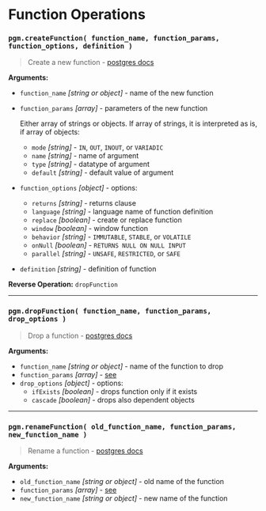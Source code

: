 # Function Operations

### `pgm.createFunction( function_name, function_params, function_options, definition )`

> Create a new function - [postgres docs](http://www.postgresql.org/docs/current/static/sql-createfunction.html)

**Arguments:**

- `function_name` _[string or object]_ - name of the new function
- `function_params` _[array]_ - parameters of the new function

  Either array of strings or objects.
  If array of strings, it is interpreted as is, if array of objects:

  - `mode` _[string]_ - `IN`, `OUT`, `INOUT`, or `VARIADIC`
  - `name` _[string]_ - name of argument
  - `type` _[string]_ - datatype of argument
  - `default` _[string]_ - default value of argument

- `function_options` _[object]_ - options:
  - `returns` _[string]_ - returns clause
  - `language` _[string]_ - language name of function definition
  - `replace` _[boolean]_ - create or replace function
  - `window` _[boolean]_ - window function
  - `behavior` _[string]_ - `IMMUTABLE`, `STABLE`, or `VOLATILE`
  - `onNull` _[boolean]_ - `RETURNS NULL ON NULL INPUT`
  - `parallel` _[string]_ - `UNSAFE`, `RESTRICTED`, or `SAFE`
- `definition` _[string]_ - definition of function

**Reverse Operation:** `dropFunction`

---

### `pgm.dropFunction( function_name, function_params, drop_options )`

> Drop a function - [postgres docs](http://www.postgresql.org/docs/current/static/sql-dropfunction.html)

**Arguments:**

- `function_name` _[string or object]_ - name of the function to drop
- `function_params` _[array]_ - [see](#pgmcreatefunction-function_name-function_params-function_options-definition-)
- `drop_options` _[object]_ - options:
  - `ifExists` _[boolean]_ - drops function only if it exists
  - `cascade` _[boolean]_ - drops also dependent objects

---

### `pgm.renameFunction( old_function_name, function_params, new_function_name )`

> Rename a function - [postgres docs](http://www.postgresql.org/docs/current/static/sql-alterfunction.html)

**Arguments:**

- `old_function_name` _[string or object]_ - old name of the function
- `function_params` _[array]_ - [see](#pgmcreatefunction-function_name-function_params-function_options-definition-)
- `new_function_name` _[string or object]_ - new name of the function

